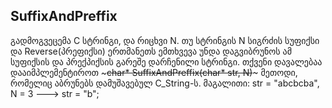 ## SuffixAndPreffix
გადმოგვეცემა C სტრინგი, და რიცხვი N. თუ სტრინგის N სიგრძის სუფიქსი და Reverse(პრეფიქსი) ერთმანეთს ემთხვევა უნდა დაგვიბრუნოს ამ სუფიქსის და პრექპიქსის გარეშე დარჩენილი სტრინგი. 
თქვენი დავალებაა დააიმპლემენტიროთ ~~~char* SuffixAndPreffix(char* str, N)~~~ მეთოდი, რომელიც აბრუნებს დამუშავებულ C_String-ს.
მაგალითი: str = "abcbcba", N = 3 ---> str = "b";